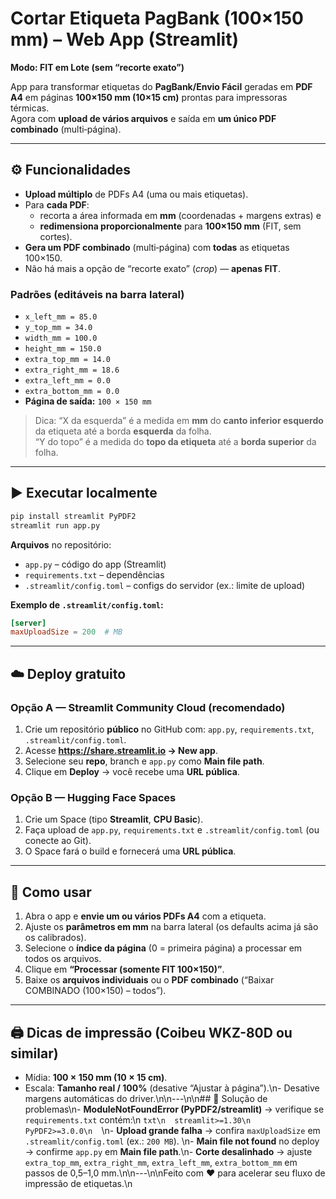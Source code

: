 # Cortar Etiqueta PagBank (100×150 mm) – Web App (Streamlit)
**Modo: FIT em Lote (sem “recorte exato”)**

App para transformar etiquetas do **PagBank/Envio Fácil** geradas em **PDF A4** em páginas **100×150 mm (10×15 cm)** prontas para impressoras térmicas.  
Agora com **upload de vários arquivos** e saída em **um único PDF combinado** (multi‑página).

---

## ⚙️ Funcionalidades
- **Upload múltiplo** de PDFs A4 (uma ou mais etiquetas).
- Para **cada PDF**:
  - recorta a área informada em **mm** (coordenadas + margens extras) e
  - **redimensiona proporcionalmente** para **100×150 mm** (FIT, sem cortes).
- **Gera um PDF combinado** (multi‑página) com **todas** as etiquetas 100×150.
- Não há mais a opção de “recorte exato” (_crop_) — **apenas FIT**.

### Padrões (editáveis na barra lateral)
- `x_left_mm = 85.0`
- `y_top_mm = 34.0`
- `width_mm = 100.0`
- `height_mm = 150.0`
- `extra_top_mm = 14.0`
- `extra_right_mm = 18.6`
- `extra_left_mm = 0.0`
- `extra_bottom_mm = 0.0`
- **Página de saída:** `100 × 150 mm`

> Dica: “X da esquerda” é a medida em **mm** do **canto inferior esquerdo** da etiqueta até a borda **esquerda** da folha.  
> “Y do topo” é a medida do **topo da etiqueta** até a **borda superior** da folha.

---

## ▶️ Executar localmente
```bash
pip install streamlit PyPDF2
streamlit run app.py
```

**Arquivos** no repositório:
- `app.py` – código do app (Streamlit)
- `requirements.txt` – dependências
- `.streamlit/config.toml` – configs do servidor (ex.: limite de upload)

**Exemplo de `.streamlit/config.toml`:**
```toml
[server]
maxUploadSize = 200  # MB
```

---

## ☁️ Deploy gratuito

### Opção A — Streamlit Community Cloud (recomendado)
1. Crie um repositório **público** no GitHub com: `app.py`, `requirements.txt`, `.streamlit/config.toml`.
2. Acesse **https://share.streamlit.io → New app**.
3. Selecione seu **repo**, branch e `app.py` como **Main file path**.
4. Clique em **Deploy** → você recebe uma **URL pública**.

### Opção B — Hugging Face Spaces
1. Crie um Space (tipo **Streamlit**, **CPU Basic**).
2. Faça upload de `app.py`, `requirements.txt` e `.streamlit/config.toml` (ou conecte ao Git).
3. O Space fará o build e fornecerá uma **URL pública**.

---

## 🧭 Como usar
1. Abra o app e **envie um ou vários PDFs A4** com a etiqueta.
2. Ajuste os **parâmetros em mm** na barra lateral (os defaults acima já são os calibrados).
3. Selecione o **índice da página** (0 = primeira página) a processar em todos os arquivos.
4. Clique em **“Processar (somente FIT 100×150)”**.
5. Baixe os **arquivos individuais** ou o **PDF combinado** (“Baixar COMBINADO (100×150) – todos”).

---

## 🖨️ Dicas de impressão (Coibeu WKZ-80D ou similar)
- Mídia: **100 × 150 mm (10 × 15 cm)**.
- Escala: **Tamanho real / 100%** (desative “Ajustar à página”).\n- Desative margens automáticas do driver.\n\n---\n\n## 🔧 Solução de problemas\n- **ModuleNotFoundError (PyPDF2/streamlit)** → verifique se `requirements.txt` contém:\n  ```txt\n  streamlit>=1.30\n  PyPDF2>=3.0.0\n  ```\n- **Upload grande falha** → confira `maxUploadSize` em `.streamlit/config.toml` (ex.: `200 MB`).  \n- **Main file not found** no deploy → confirme `app.py` em **Main file path**.\n- **Corte desalinhado** → ajuste `extra_top_mm`, `extra_right_mm`, `extra_left_mm`, `extra_bottom_mm` em passos de 0,5–1,0 mm.\n\n---\n\nFeito com ❤️ para acelerar seu fluxo de impressão de etiquetas.\n
